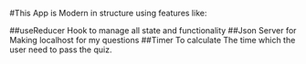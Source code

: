 #This App is Modern in structure using features like:

##useReducer Hook to manage all state and functionality
##Json Server for Making localhost for my questions
##Timer To calculate The time which the user need to pass the quiz.
